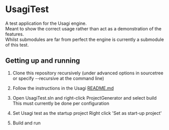 UsagiTest
=========

A test application for the Usagi engine.  
Meant to show the correct usage rather than act as a demonstration of the features.  
Whilst submodules are far from perfect the engine is currently a submodule of this test.


Getting up and running
----------------------


1. Clone this repository recursively (under advanced options in sourcetree or specify --recursive at the command line)

1. Follow the instructions in the Usagi [README.md](https://github.com/vitei/Usagi/blob/master/README.md)

1. Open UsagiTest.sln and right-click ProjectGenerator and select build  
   This must currently be done per configuration

1. Set Usagi test as the startup project
   Right click 'Set as start-up project'
   
1. Build and run
